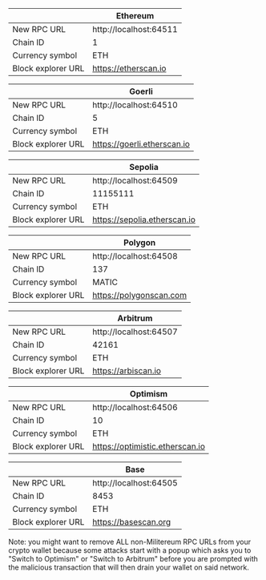 |                    | Ethereum               |
|--------------------|------------------------|
| New RPC URL        | http://localhost:64511 |
| Chain ID           | 1                      |
| Currency symbol    | ETH                    |
| Block explorer URL | https://etherscan.io   |

|                    | Goerli                      |
|--------------------|-----------------------------|
| New RPC URL        | http://localhost:64510      |
| Chain ID           | 5                           |
| Currency symbol    | ETH                         |
| Block explorer URL | https://goerli.etherscan.io |

|                    | Sepolia                      |
|--------------------|------------------------------|
| New RPC URL        | http://localhost:64509       |
| Chain ID           | 11155111                     |
| Currency symbol    | ETH                          |
| Block explorer URL | https://sepolia.etherscan.io |

|                    | Polygon                 |
|--------------------|-------------------------|
| New RPC URL        | http://localhost:64508  |
| Chain ID           | 137                     |
| Currency symbol    | MATIC                   |
| Block explorer URL | https://polygonscan.com |

|                    | Arbitrum               |
|--------------------|------------------------|
| New RPC URL        | http://localhost:64507 |
| Chain ID           | 42161                  |
| Currency symbol    | ETH                    |
| Block explorer URL | https://arbiscan.io    |

|                    | Optimism                        |
|--------------------|---------------------------------|
| New RPC URL        | http://localhost:64506          |
| Chain ID           | 10                              |
| Currency symbol    | ETH                             |
| Block explorer URL | https://optimistic.etherscan.io |

|                    | Base                   |
|--------------------|------------------------|
| New RPC URL        | http://localhost:64505 |
| Chain ID           | 8453                   |
| Currency symbol    | ETH                    |
| Block explorer URL | https://basescan.org   |

Note: you might want to remove ALL non-Militereum RPC URLs from your crypto wallet because some attacks start with a popup which asks you to "Switch to Optimism" or "Switch to Arbitrum" before you are prompted with the malicious transaction that will then drain your wallet on said network.
